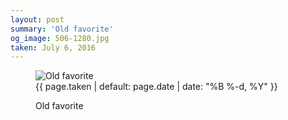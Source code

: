 ```yaml
---
layout: post
summary: 'Old favorite'
og_image: 506-1280.jpg
taken: July 6, 2016
---
```


<figure class="post">
<img alt="Old favorite" sizes="(min-width: 700px) 50vw, calc(100vw - 2rem)" src="{{ site.assets_url }}/506-640.jpg" srcset="{{ site.assets_url }}/506-1280.jpg 1280w, {{ site.assets_url }}/506-960.jpg 960w, {{ site.assets_url }}/506-640.jpg 640w, {{ site.assets_url }}/506-320.jpg 320w"/>
<figcaption>
<time>{{ page.taken | default: page.date | date: "%B %-d, %Y" }}</time>
<p>Old favorite</p>
</figcaption>
</figure>
